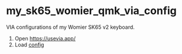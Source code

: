 # my_sk65_womier_qmk_via_config
VIA configurations of my Womier SK65 v2 keyboard.

1. Open https://usevia.app/
2. Load [config](sk65.layout.json)